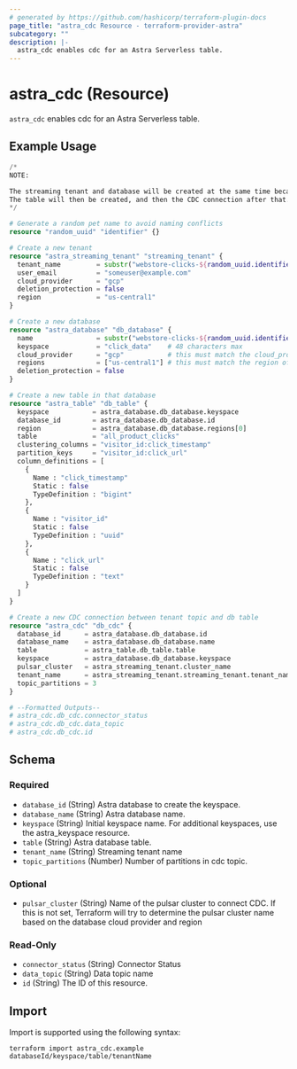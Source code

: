 ```yaml
---
# generated by https://github.com/hashicorp/terraform-plugin-docs
page_title: "astra_cdc Resource - terraform-provider-astra"
subcategory: ""
description: |-
  astra_cdc enables cdc for an Astra Serverless table.
---
```


# astra_cdc (Resource)

`astra_cdc` enables cdc for an Astra Serverless table.

## Example Usage

```terraform
/*
NOTE:

The streaming tenant and database will be created at the same time because they have no dependent resources in the flow.
The table will then be created, and then the CDC connection after that. This all follows terraform dependency rules.
*/

# Generate a random pet name to avoid naming conflicts
resource "random_uuid" "identifier" {}

# Create a new tenant
resource "astra_streaming_tenant" "streaming_tenant" {
  tenant_name         = substr("webstore-clicks-${random_uuid.identifier.id}", 0, 32)
  user_email          = "someuser@example.com"
  cloud_provider      = "gcp"
  deletion_protection = false
  region              = "us-central1"
}

# Create a new database
resource "astra_database" "db_database" {
  name                = substr("webstore-clicks-${random_uuid.identifier.id}", 0, 50)
  keyspace            = "click_data"    # 48 characters max
  cloud_provider      = "gcp"           # this must match the cloud_provider of the tenant
  regions             = ["us-central1"] # this must match the region of the tenant
  deletion_protection = false
}

# Create a new table in that database
resource "astra_table" "db_table" {
  keyspace           = astra_database.db_database.keyspace
  database_id        = astra_database.db_database.id
  region             = astra_database.db_database.regions[0]
  table              = "all_product_clicks"
  clustering_columns = "visitor_id:click_timestamp"
  partition_keys     = "visitor_id:click_url"
  column_definitions = [
    {
      Name : "click_timestamp"
      Static : false
      TypeDefinition : "bigint"
    },
    {
      Name : "visitor_id"
      Static : false
      TypeDefinition : "uuid"
    },
    {
      Name : "click_url"
      Static : false
      TypeDefinition : "text"
    }
  ]
}

# Create a new CDC connection between tenant topic and db table
resource "astra_cdc" "db_cdc" {
  database_id      = astra_database.db_database.id
  database_name    = astra_database.db_database.name
  table            = astra_table.db_table.table
  keyspace         = astra_database.db_database.keyspace
  pulsar_cluster   = astra_streaming_tenant.cluster_name
  tenant_name      = astra_streaming_tenant.streaming_tenant.tenant_name
  topic_partitions = 3
}

# --Formatted Outputs--
# astra_cdc.db_cdc.connector_status
# astra_cdc.db_cdc.data_topic
# astra_cdc.db_cdc.id
```

<!-- schema generated by tfplugindocs -->
## Schema

### Required

- `database_id` (String) Astra database to create the keyspace.
- `database_name` (String) Astra database name.
- `keyspace` (String) Initial keyspace name. For additional keyspaces, use the astra_keyspace resource.
- `table` (String) Astra database table.
- `tenant_name` (String) Streaming tenant name
- `topic_partitions` (Number) Number of partitions in cdc topic.

### Optional

- `pulsar_cluster` (String) Name of the pulsar cluster to connect CDC.  If this is not set, Terraform will try to determine the pulsar cluster name based on the database cloud provider and region

### Read-Only

- `connector_status` (String) Connector Status
- `data_topic` (String) Data topic name
- `id` (String) The ID of this resource.

## Import

Import is supported using the following syntax:

```shell
terraform import astra_cdc.example databaseId/keyspace/table/tenantName
```
